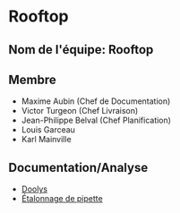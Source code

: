 # Rooftop

## Nom de l'équipe: Rooftop

## Membre

* Maxime Aubin (Chef de Documentation)
* Victor Turgeon (Chef Livraison)
* Jean-Philippe Belval (Chef Planification)
* Louis Garceau
* Karl Mainville

## Documentation/Analyse

* [Doolys](/Docs/Doolys/index.md)
* [Étalonnage de pipette](/Docs/Etalonnage_Pipette/index.md)
